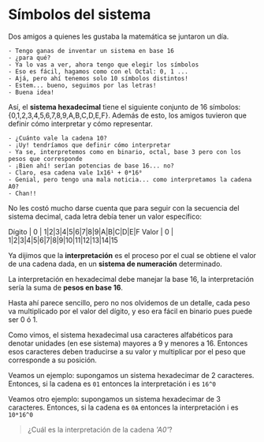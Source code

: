 # Símbolos del sistema

Dos amigos a quienes les gustaba la matemática se juntaron un día.

```
- Tengo ganas de inventar un sistema en base 16
- ¿para qué?
- Ya lo vas a ver, ahora tengo que elegir los símbolos
- Eso es fácil, hagamos como con el Octal: 0, 1 ...
- Ajá, pero ahí tenemos solo 10 símbolos distintos!
- Estem... bueno, seguimos por las letras!
- Buena idea!
```

Así, el **sistema hexadecimal** tiene el siguiente conjunto de 16 símbolos: {0,1,2,3,4,5,6,7,8,9,A,B,C,D,E,F}. Además de esto, los amigos tuvieron que definir cómo interpretar y cómo representar.

```
- ¿Cuánto vale la cadena 10?
- ¡Uy! tendríamos que definir cómo interpretar
- Ya se, interpretemos como en binario, octal, base 3 pero con los pesos que corresponde
- ¡Bien ahí! serían potencias de base 16... no?
- Claro, esa cadena vale 1x16¹ + 0*16⁰
- Genial, pero tengo una mala noticia... como interpretamos la cadena A0?
- Chan!!
```

No les costó mucho darse cuenta que para seguir con la secuencia del sistema decimal, cada letra debía tener un valor específico:

Dígito | 0 | 1|2|3|4|5|6|7|8|9|A|B|C|D|E|F
Valor | 0 | 1|2|3|4|5|6|7|8|9|10|11|12|13|14|15

Ya dijimos que la **interpretación** es el proceso por el cual se obtiene el valor de una cadena dada, en un **sistema de numeración** determinado.

La interpretación en hexadecimal debe manejar la base 16, la interpretación sería la suma de **pesos en base 16**. 

Hasta ahí parece sencillo, pero no nos olvidemos de un detalle, cada peso va multiplicado por el valor del dígito, y eso era fácil en binario pues puede ser 0 ó 1. 

Como vimos, el sistema hexadecimal usa caracteres alfabéticos para denotar unidades (en ese sistema) mayores a 9 y menores a 16. Entonces esos caracteres deben traducirse a su valor y multiplicar por el peso que corresponde a su posición.

Veamos un ejemplo: supongamos un sistema hexadecimar de 2 caracteres. Entonces, si la cadena es `01` entonces la interpretación i es `16^0`

Veamos otro ejemplo: supongamos un sistema hexadecimar de 3 caracteres. Entonces, si la cadena es `0A` entonces la interpretación i es `10*16^0`

>¿Cuál es la interpretación de la cadena _'A0'_?